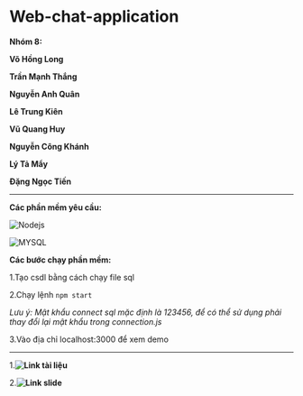 
# Web-chat-application

**Nhóm 8:**

**Võ Hồng Long**

**Trần Mạnh Thắng**

**Nguyễn Anh Quân**

**Lê Trung Kiên**

**Vũ Quang Huy**

**Nguyễn Công Khánh**

**Lý Tả Mẩy**

**Đặng Ngọc Tiến**


---
**Các phần mềm yêu cầu:**

![Nodejs](https://nodejs.org/en/)

![MYSQL](https://dev.mysql.com/downloads/)

**Các bước chạy phần mềm:**

1.Tạo csdl bằng cách chạy file sql

2.Chạy lệnh `npm start`

*Lưu ý: Mật khẩu connect sql mặc định là 123456, để có thể sử dụng phải thay đổi lại mật khẩu trong connection.js*

3.Vào địa chỉ localhost:3000 để xem demo

---
1.**![Link tài liệu](https://docs.google.com/document/d/1Dy3us59ODRr7fFIC_jlTLbhayHcJh97oyaIfqzo1aG0/edit?usp=sharing)**

2.**![Link slide]()**
